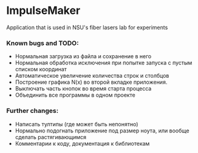 # ImpulseMaker
 Application that is used in NSU's fiber lasers lab for experiments
 
 ### Known bugs and TODO:
* Нормальная загрузка из файла и сохранение в него
* Нормальная обработка исключения при попытке запуска с пустым списком координат
* Автоматическое увеличение количества строк и столбцов
* Построение графика N(x) во второй вкладке приложения.
* Выключать часть кнопок во время старта процесса
* Объединить все программы в одном проекте 
 
 ### Further changes:
 * Написать тултипы (где может быть непонятно)
 * Нормально подогнать приложение под размер ноута, или вообще сделать растягивающимся
 * Комментарии к коду, документация к библиотекам